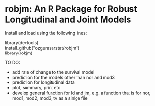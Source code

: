 # robjm: An R Package for Robust Longitudinal and Joint Models

Install and load using the following lines:

library(devtools)  
install_github("ozgurasarstat/robjm")  
library(robjm)  

TO DO:
- add rate of change to the survival model
- prediction for the models other than nor and mod3
- prediction for longitudinal data
- plot, summary, print etc
- develop general function for ld and jm, e.g. a function that is for nor, mod1, mod2, mod3, tv as a sinlge file 